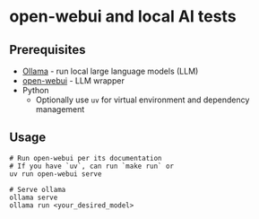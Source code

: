 # open-webui and local AI tests

## Prerequisites

- [Ollama](https://github.com/ollama/ollama/) - run local large language models (LLM)
- [open-webui](https://github.com/open-webui/open-webui) - LLM wrapper
- Python
  - Optionally use `uv` for virtual environment and dependency management

## Usage

```shell
# Run open-webui per its documentation
# If you have `uv`, can run `make run` or
uv run open-webui serve

# Serve ollama
ollama serve
ollama run <your_desired_model>
```

